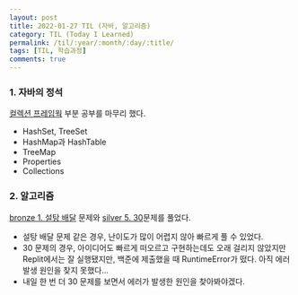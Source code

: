 ```yaml
---
layout: post
title: 2022-01-27 TIL (자바, 알고리즘) 
category: TIL (Today I Learned)
permalink: /til/:year/:month/:day/:title/
tags: [TIL, 학습과정]
comments: true
---
```





### 1. 자바의 정석

[컬렉션 프레임웍]() 부분 공부를 마무리 했다.

- HashSet, TreeSet
- HashMap과 HashTable
- TreeMap
- Properties
- Collections



### 2. 알고리즘

[bronze 1. 설탕 배달]() 문제와 [silver 5. 30]()문제를 풀었다.

- 설탕 배달 문제 같은 경우, 난이도가 많이 어렵지 않아 빠르게 풀 수 있었다.
- 30 문제의 경우, 아이디어도 빠르게 떠오르고 구현하는데도 오래 걸리지 않았지만 Replit에서는 잘 실행됐지만, 백준에 제출했을 때 RuntimeError가 떴다. 아직 에러 발생 원인을 찾지 못했다...
- 내일 한 번 더 30 문제를 보면서 에러가 발생한 원인을 찾아봐야겠다.
